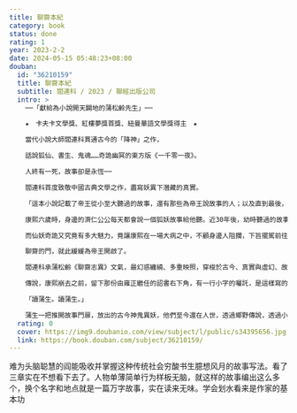 ```yaml
---
title: 聊齋本紀
category: book
status: done
rating: 1
year: 2023-2-2
date: 2024-05-15 05:48:23+08:00
douban:
  id: "36210159"
  title: 聊齋本紀
  subtitle: 閻連科 / 2023 / 聯經出版公司
  intro: >
    ──「獻給為小說開天闢地的蒲松齡先生」──

    ★　卡夫卡文學獎、紅樓夢獎首獎、紐曼華語文學獎得主　★

    當代小說大師閻連科貫通古今的「降神」之作，

    話說狐仙、書生、鬼魂……奇詭幽冥的東方版《一千零一夜》。

    人終有一死，故事卻是永恆──

    閻連科首度致敬中國古典文學之作，盡寫妖異下潛藏的真實。

    「這本小說記載了帝王從小至大聽過的故事，還有那些為帝王說故事的人；以及直到最後，帝王自己終於也成了故事一角的故事……」

    康熙六歲時，身邊的濟仁公公每天都會說一個狐妖故事給他聽。近30年後，幼時聽過的故事，卻使這位稱帝掌權的天子心縈神繞，每晚上夢見那些狐狸。為解決皇帝的憂愁，濟仁為他找來能畫出一切事物的耿畫師──一切故事，就起於技藝精湛的耿畫師把自己的靈魂畫進了畫裡。這幅畫，更於數百年後的臺灣，引發慘絕人寰的踩踏事件……

    而仙妖奇詭又究竟有多大魅力，竟讓康熙在一場大病之中，不顧身邊人阻攔，下旨擺駕前往蒲生筆下中原的歡樂國，若有反對或違令者，斬立決──

    聊齋的門，就此緩緩為帝王開啟了。

    閻連科承蒲松齡《聊齋志異》文氣，最幻惑纏繞、多重映照，穿梭於古今、真實與虛幻、故事與故事之間的問鼎之作。華麗神異的角色、顛覆閱讀體驗的敘事，一個故事的終結，是另一個故事的起始；讀者最初跟著康熙帝一同聽故事，不知不覺中，竟發現自己也變成了故事當中的故事。

    傳說，康熙崩去之前，留下那份由雍正繼任的詔書右下角，有一行小字的囑託，是這樣寫的：

    「讀蒲生。讀蒲生。」

    蒲生一把推開故事門扉，放出的古今神鬼異妖，他們至今還在人世，透過鄉野傳說，透過小說家的筆，娓娓訴說。
  rating: 0
  cover: https://img9.doubanio.com/view/subject/l/public/s34395656.jpg
  link: https://book.douban.com/subject/36210159/
---
```


难为头脑聪慧的阎能吸收并掌握这种传统社会穷酸书生臆想风月的故事写法。看了三章实在不想看下去了。人物单薄简单行为样板无脑，就这样的故事编出这么多个，换个名字和地点就是一篇万字故事，实在读来无味。学会划水看来是作家的基本功
